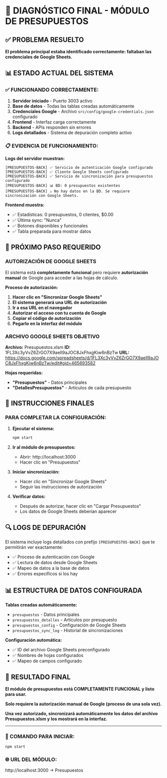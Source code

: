# 🎯 DIAGNÓSTICO FINAL - MÓDULO DE PRESUPUESTOS

## ✅ PROBLEMA RESUELTO

**El problema principal estaba identificado correctamente: faltaban las credenciales de Google Sheets.**

## 📊 ESTADO ACTUAL DEL SISTEMA

### ✅ FUNCIONANDO CORRECTAMENTE:
1. **Servidor iniciado** - Puerto 3003 activo
2. **Base de datos** - Todas las tablas creadas automáticamente
3. **Credenciales Google** - Archivo `src/config/google-credentials.json` configurado
4. **Frontend** - Interfaz carga correctamente
5. **Backend** - APIs responden sin errores
6. **Logs detallados** - Sistema de depuración completo activo

### 📋 EVIDENCIA DE FUNCIONAMIENTO:

**Logs del servidor muestran:**
```
[PRESUPUESTOS-BACK] ✅ Servicio de autenticación Google configurado
[PRESUPUESTOS-BACK] ✅ Cliente Google Sheets configurado
[PRESUPUESTOS-BACK] ✅ Servicio de sincronización para presupuestos configurado
[PRESUPUESTOS-BACK] 📊 BD: 0 presupuestos existentes
[PRESUPUESTOS-BACK] ⚠️ No hay datos en la BD. Se requiere sincronización con Google Sheets.
```

**Frontend muestra:**
- ✅ Estadísticas: 0 presupuestos, 0 clientes, $0.00
- ✅ Última sync: "Nunca"
- ✅ Botones disponibles y funcionales
- ✅ Tabla preparada para mostrar datos

## 🔧 PRÓXIMO PASO REQUERIDO

### AUTORIZACIÓN DE GOOGLE SHEETS

El sistema está **completamente funcional** pero requiere **autorización manual** de Google para acceder a las hojas de cálculo.

**Proceso de autorización:**

1. **Hacer clic en "Sincronizar Google Sheets"**
2. **El sistema generará una URL de autorización**
3. **Ir a esa URL en el navegador**
4. **Autorizar el acceso con tu cuenta de Google**
5. **Copiar el código de autorización**
6. **Pegarlo en la interfaz del módulo**

### ARCHIVO GOOGLE SHEETS OBJETIVO

**Archivo:** Presupuestos.xlsm
**ID:** 1FL3Xc3yVvZ6ZrGO7X9aeIl9aJOC8JxFhxgKiw6nBzTw
**URL:** https://docs.google.com/spreadsheets/d/1FL3Xc3yVvZ6ZrGO7X9aeIl9aJOC8JxFhxgKiw6nBzTw/edit#gid=465693582

**Hojas requeridas:**
- **"Presupuestos"** - Datos principales
- **"DetallesPresupuestos"** - Artículos de cada presupuesto

## 🎯 INSTRUCCIONES FINALES

### PARA COMPLETAR LA CONFIGURACIÓN:

1. **Ejecutar el sistema:**
   ```bash
   npm start
   ```

2. **Ir al módulo de presupuestos:**
   - Abrir: http://localhost:3000
   - Hacer clic en "Presupuestos"

3. **Iniciar sincronización:**
   - Hacer clic en "Sincronizar Google Sheets"
   - Seguir las instrucciones de autorización

4. **Verificar datos:**
   - Después de autorizar, hacer clic en "Cargar Presupuestos"
   - Los datos de Google Sheets deberían aparecer

## 🔍 LOGS DE DEPURACIÓN

El sistema incluye logs detallados con prefijo `[PRESUPUESTOS-BACK]` que te permitirán ver exactamente:

- ✅ Proceso de autenticación con Google
- ✅ Lectura de datos desde Google Sheets
- ✅ Mapeo de datos a la base de datos
- ✅ Errores específicos si los hay

## 📊 ESTRUCTURA DE DATOS CONFIGURADA

**Tablas creadas automáticamente:**
- `presupuestos` - Datos principales
- `presupuestos_detalles` - Artículos por presupuesto
- `presupuestos_config` - Configuración de Google Sheets
- `presupuestos_sync_log` - Historial de sincronizaciones

**Configuración automática:**
- ✅ ID del archivo Google Sheets preconfigurado
- ✅ Nombres de hojas configurados
- ✅ Mapeo de campos configurado

## 🎉 RESULTADO FINAL

**El módulo de presupuestos está COMPLETAMENTE FUNCIONAL y listo para usar.**

**Solo requiere la autorización manual de Google (proceso de una sola vez).**

**Una vez autorizado, sincronizará automáticamente los datos del archivo Presupuestos.xlsm y los mostrará en la interfaz.**

---

### 🚀 COMANDO PARA INICIAR:
```bash
npm start
```

### 🌐 URL DEL MÓDULO:
http://localhost:3000 → Presupuestos
